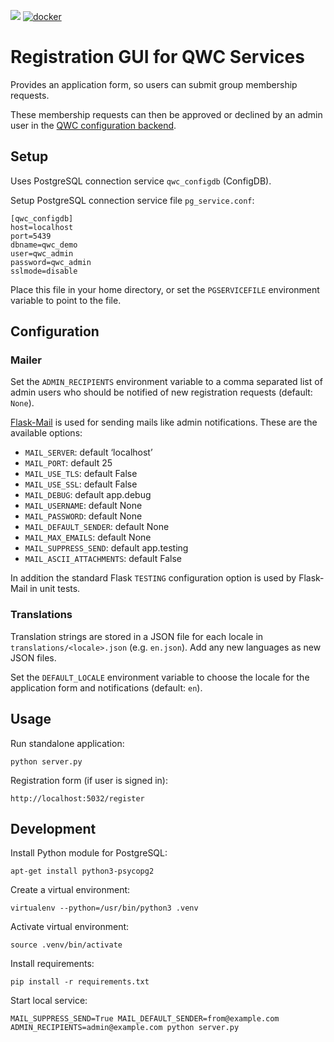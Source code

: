 [![](https://github.com/qwc-services/qwc-registration-gui/workflows/build/badge.svg)](https://github.com/qwc-services/qwc-registration-gui/actions)
[![docker](https://img.shields.io/docker/v/sourcepole/qwc-registration-gui?label=Docker%20image&sort=semver)](https://hub.docker.com/r/sourcepole/qwc-registration-gui)

Registration GUI for QWC Services
=================================

Provides an application form, so users can submit group membership requests.

These membership requests can then be approved or declined by an admin user in the [QWC configuration backend](https://github.com/qwc-services/qwc-admin-gui).


Setup
-----

Uses PostgreSQL connection service `qwc_configdb` (ConfigDB).

Setup PostgreSQL connection service file `pg_service.conf`:

```
[qwc_configdb]
host=localhost
port=5439
dbname=qwc_demo
user=qwc_admin
password=qwc_admin
sslmode=disable
```

Place this file in your home directory, or set the `PGSERVICEFILE` environment variable to point to the file.


Configuration
-------------

### Mailer

Set the `ADMIN_RECIPIENTS` environment variable to a comma separated list of admin users who should be notified of new registration requests (default: `None`).

[Flask-Mail](https://pythonhosted.org/Flask-Mail/) is used for sending mails like admin notifications. These are the available options:
* `MAIL_SERVER`: default ‘localhost’
* `MAIL_PORT`: default 25
* `MAIL_USE_TLS`: default False
* `MAIL_USE_SSL`: default False
* `MAIL_DEBUG`: default app.debug
* `MAIL_USERNAME`: default None
* `MAIL_PASSWORD`: default None
* `MAIL_DEFAULT_SENDER`: default None
* `MAIL_MAX_EMAILS`: default None
* `MAIL_SUPPRESS_SEND`: default app.testing
* `MAIL_ASCII_ATTACHMENTS`: default False

In addition the standard Flask `TESTING` configuration option is used by Flask-Mail in unit tests.

### Translations

Translation strings are stored in a JSON file for each locale in `translations/<locale>.json` (e.g. `en.json`). Add any new languages as new JSON files.

Set the `DEFAULT_LOCALE` environment variable to choose the locale for the application form and notifications (default: `en`).


Usage
-----

Run standalone application:

    python server.py

Registration form (if user is signed in):

    http://localhost:5032/register


Development
-----------

Install Python module for PostgreSQL:

    apt-get install python3-psycopg2

Create a virtual environment:

    virtualenv --python=/usr/bin/python3 .venv

Activate virtual environment:

    source .venv/bin/activate

Install requirements:

    pip install -r requirements.txt

Start local service:

    MAIL_SUPPRESS_SEND=True MAIL_DEFAULT_SENDER=from@example.com ADMIN_RECIPIENTS=admin@example.com python server.py
